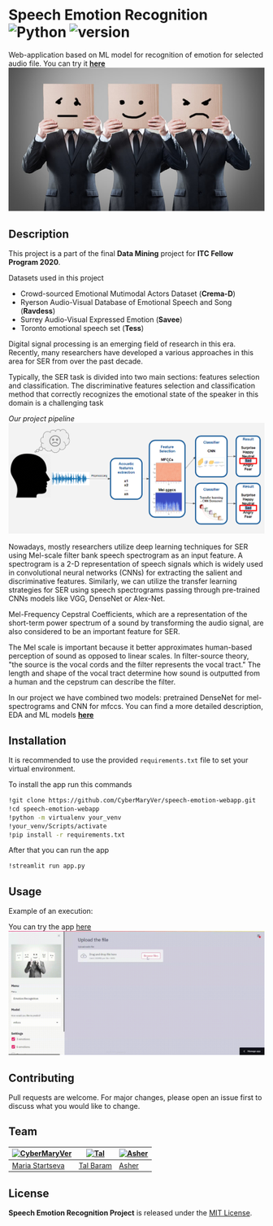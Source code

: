 # Speech Emotion Recognition ![Python](https://img.shields.io/badge/python-v3.8+-blue.svg) ![version](https://img.shields.io/badge/version-1.0.0-green)

Web-application based on ML model for recognition of emotion for selected audio file. You can try it [**here**](http://34.217.207.244:8501/)
![img](images/smileyfacesboxes.jpg)

## Description
This project is a part of the final **Data Mining** project for **ITC Fellow Program 2020**. 

Datasets used in this project
* Crowd-sourced Emotional Mutimodal Actors Dataset (**Crema-D**)
* Ryerson Audio-Visual Database of Emotional Speech and Song (**Ravdess**)
* Surrey Audio-Visual Expressed Emotion (**Savee**)
* Toronto emotional speech set (**Tess**)

Digital signal processing is an emerging field of research in this era. Recently, many researchers have developed a various approaches in this area for SER from over the past decade.

Typically, the SER task is divided into two main sections: features selection and classification. The discriminative features selection and classification method that correctly recognizes the emotional state of the speaker in this domain is a challenging task

*Our project pipeline*
![img](images/schema.png)

Nowadays, mostly researchers utilize deep learning techniques for SER using Mel-scale filter bank speech spectrogram as an input feature. A spectrogram is a 2-D representation of speech signals which is widely used in convolutional neural networks (CNNs) for extracting the salient and discriminative features. Similarly, we can utilize the transfer learning strategies for SER using speech spectrograms passing through pre-trained CNNs models like VGG, DenseNet or Alex-Net. 

Mel-Frequency Cepstral Coefficients, which are a representation of the short-term power spectrum of a sound by transforming the audio signal, are also considered to be an important feature for SER.

The Mel scale is important because it better approximates human-based perception of sound as opposed to linear scales. In filter-source theory, "the source is the vocal cords and the filter represents the vocal tract." The length and shape of the vocal tract determine how sound is outputted from a human and the cepstrum can describe the filter. 

In our project we have combined two models: pretrained DenseNet for mel-spectrograms and CNN for mfccs. 
You can find a more detailed description, EDA and ML models [**here**](https://github.com/talbaram3192/Emotion_Recognition)

## Installation

It is recommended to use the provided `requirements.txt` file to set your virtual environment.

To install the app run this commands

```sh
!git clone https://github.com/CyberMaryVer/speech-emotion-webapp.git
!cd speech-emotion-webapp
!python -m virtualenv your_venv
!your_venv/Scripts/activate
!pip install -r requirements.txt
```
After that you can run the app
```sh
!streamlit run app.py
```
## Usage
Example of an execution:

You can try the app [here](https://share.streamlit.io/cybermaryver/speech-emotion-webapp/app.py)
![Alt Text](demo2.gif)


## Contributing
Pull requests are welcome. For major changes, please open an issue first to discuss what you would like to change.

## Team

[![CyberMaryVer](https://avatars3.githubusercontent.com/u/66170525?s=40&v=4)](https://github.com/CyberMaryVer) | [![Tal](https://avatars.githubusercontent.com/u/57663531?s=40&v=4)](https://github.com/talbaram3192) | [![Asher](https://avatars.githubusercontent.com/u/73426116?s=40&v=4)](https://github.com/asher1112)
--- | --- | ---
[Maria Startseva](https://github.com/CyberMaryVer) | [Tal Baram](https://github.com/talbaram3192) | [Asher](https://github.com/asher1112)

## License
**Speech Emotion Recognition Project** is released under the [MIT License](http://www.opensource.org/licenses/MIT).